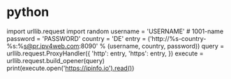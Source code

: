 # python
import urllib.request
import random
username = 'USERNAME' # 1001-name
password = 'PASSWORD'
country = 'DE'
entry = ('http://%s-country-%s:%s@pr.ipv4web.com:8090' %
    (username, country, password))
query = urllib.request.ProxyHandler({
    'http': entry,
    'https': entry,
})
execute = urllib.request.build_opener(query)
print(execute.open('https://ipinfo.io').read())
